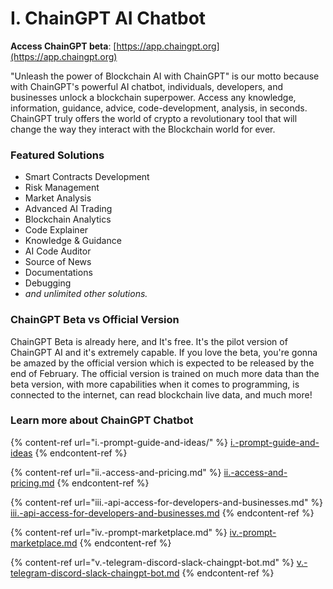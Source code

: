 # I. ChainGPT AI Chatbot

**Access ChainGPT beta**: [https://app.chaingpt.org](https://app.chaingpt.org)

"Unleash the power of Blockchain AI with ChainGPT" is our motto because with ChainGPT's powerful AI chatbot, individuals, developers, and businesses unlock a blockchain superpower. Access any knowledge, information, guidance, advice, code-development, analysis, in seconds. ChainGPT truly offers the world of crypto a revolutionary tool that will change the way they interact with the Blockchain world for ever.&#x20;

### Featured Solutions

* Smart Contracts Development
* Risk Management&#x20;
* Market Analysis&#x20;
* Advanced AI Trading&#x20;
* Blockchain Analytics&#x20;
* Code Explainer&#x20;
* Knowledge & Guidance&#x20;
* AI Code Auditor&#x20;
* Source of News
* Documentations
* Debugging
* _and unlimited other solutions._

### **ChainGPT Beta vs Official Version**

ChainGPT Beta is already here, and It's free. It's the pilot version of ChainGPT AI and it's extremely capable. If you love the beta, you're gonna be amazed by the official version which is expected to be released by the end of February. The official version is trained on much more data than the beta version, with more capabilities when it comes to programming, is connected to the internet, can read blockchain live data, and much more!&#x20;



### Learn more about ChainGPT Chatbot

{% content-ref url="i.-prompt-guide-and-ideas/" %}
[i.-prompt-guide-and-ideas](i.-prompt-guide-and-ideas/)
{% endcontent-ref %}

{% content-ref url="ii.-access-and-pricing.md" %}
[ii.-access-and-pricing.md](ii.-access-and-pricing.md)
{% endcontent-ref %}

{% content-ref url="iii.-api-access-for-developers-and-businesses.md" %}
[iii.-api-access-for-developers-and-businesses.md](iii.-api-access-for-developers-and-businesses.md)
{% endcontent-ref %}

{% content-ref url="iv.-prompt-marketplace.md" %}
[iv.-prompt-marketplace.md](iv.-prompt-marketplace.md)
{% endcontent-ref %}

{% content-ref url="v.-telegram-discord-slack-chaingpt-bot.md" %}
[v.-telegram-discord-slack-chaingpt-bot.md](v.-telegram-discord-slack-chaingpt-bot.md)
{% endcontent-ref %}
